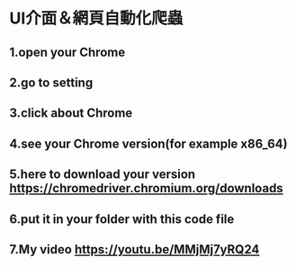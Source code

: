 # UI介面＆網頁自動化爬蟲


## 1.open your Chrome 
## 2.go to setting
## 3.click about Chrome
## 4.see your Chrome version(for example x86_64)
## 5.here to download your version https://chromedriver.chromium.org/downloads
## 6.put it in your folder with this code file
## 7.My video   https://youtu.be/MMjMj7yRQ24
